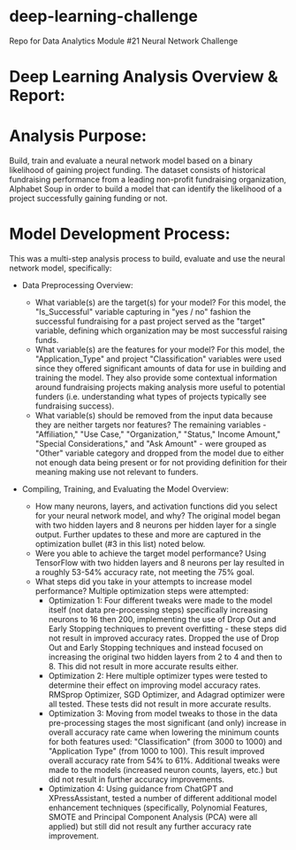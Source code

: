 # deep-learning-challenge
Repo for Data Analytics Module #21 Neural Network Challenge

# Deep Learning Analysis Overview & Report:

# Analysis Purpose: 

Build, train and evaluate a neural network model based on a binary likelihood of gaining project funding. The dataset consists of historical fundraising performance from a leading non-profit fundraising organization, Alphabet Soup in order to build a model that can identify the likelihood of a project successfully gaining funding or not.

# Model Development Process:

This was a multi-step analysis process to build, evaluate and use the neural network model, specifically:

* Data Preprocessing Overview:
  * What variable(s) are the target(s) for your model? For this model, the "Is_Successful" variable capturing in "yes / no" fashion the successful fundraising for a past project served as the "target" variable, defining which organization may be most successful raising funds.
  * What variable(s) are the features for your model? For this model, the "Application_Type" and project "Classification" variables were used since they offered significant amounts of data for use in building and training the model. They also provide some contextual information around fundraising projects making analysis more useful to potential funders (i.e. understanding what types of projects typically see fundraising success).
  * What variable(s) should be removed from the input data because they are neither targets nor features? The remaining variables - "Affiliation," "Use Case," "Organization," "Status," Income Amount," "Special Considerations," and "Ask Amount" - were grouped as "Other" variable category and dropped from the model due to either not enough data being present or for not providing definition for their meaning making use not relevant to funders.

* Compiling, Training, and Evaluating the Model Overview:
  * How many neurons, layers, and activation functions did you select for your neural network model, and why? The original model began with two hidden layers and 8 neurons per hidden layer for a single output. Further updates to these and more are captured in the optimization bullet (#3 in this list) noted below.
  * Were you able to achieve the target model performance? Using TensorFlow with two hidden layers and 8 neurons per lay resulted in a roughly 53-54% accuracy rate, not meeting the 75% goal.
  * What steps did you take in your attempts to increase model performance? Multiple optimization steps were attempted:
    * Optimization 1: Four different tweaks were made to the model itself (not data pre-processing steps) specifically increasing neurons to 16 then 200, implementing the use of Drop Out and Early Stopping techniques to prevent overfitting - these steps did not result in improved accuracy rates. Dropped the use of Drop Out and Early Stopping techniques and instead focused on increasing the original two hidden layers from 2 to 4 and then to 8. This did not result in more accurate results either.
    * Optimization 2: Here multiple optimizer types were tested to determine their effect on improving model accuracy rates. RMSprop Optimizer, SGD Optimizer, and Adagrad optimizer were all tested. These tests did not result in more accurate results.
    * Optimization 3: Moving from model tweaks to those in the data pre-processing stages the most significant (and only) increase in overall accuracy rate came when lowering the minimum counts for both features used: "Classification" (from 3000 to 1000) and "Application Type" (from 1000 to 100). This result improved overall accuracy rate from 54% to 61%. Additional tweaks were made to the models (increased neuron counts, layers, etc.) but did not result in further accuracy improvements.
    * Optimization 4: Using guidance from ChatGPT and XPressAssistant, tested a number of different additional model enhancement techniques (specifically, Polynomial Features, SMOTE and Principal Component Analysis (PCA) were all applied) but still did not result any further accuracy rate improvement.
